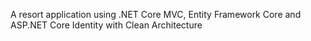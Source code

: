 A resort application using .NET Core MVC, Entity Framework Core and ASP.NET Core Identity with Clean Architecture
